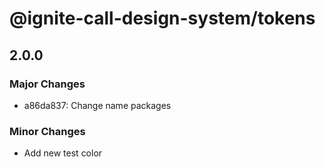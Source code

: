 # @ignite-call-design-system/tokens

## 2.0.0

### Major Changes

- a86da837: Change name packages

### Minor Changes

- Add new test color
